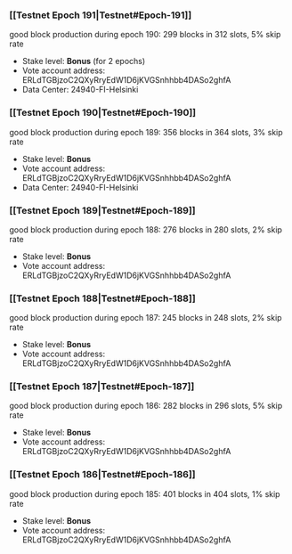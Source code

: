 ### [[Testnet Epoch 191|Testnet#Epoch-191]]
good block production during epoch 190: 299 blocks in 312 slots, 5% skip rate
* Stake level: **Bonus** (for 2 epochs)
* Vote account address: ERLdTGBjzoC2QXyRryEdW1D6jKVGSnhhbb4DASo2ghfA
* Data Center: 24940-FI-Helsinki
### [[Testnet Epoch 190|Testnet#Epoch-190]]
good block production during epoch 189: 356 blocks in 364 slots, 3% skip rate
* Stake level: **Bonus**
* Vote account address: ERLdTGBjzoC2QXyRryEdW1D6jKVGSnhhbb4DASo2ghfA
* Data Center: 24940-FI-Helsinki
### [[Testnet Epoch 189|Testnet#Epoch-189]]
good block production during epoch 188: 276 blocks in 280 slots, 2% skip rate
* Stake level: **Bonus**
* Vote account address: ERLdTGBjzoC2QXyRryEdW1D6jKVGSnhhbb4DASo2ghfA
### [[Testnet Epoch 188|Testnet#Epoch-188]]
good block production during epoch 187: 245 blocks in 248 slots, 2% skip rate
* Stake level: **Bonus**
* Vote account address: ERLdTGBjzoC2QXyRryEdW1D6jKVGSnhhbb4DASo2ghfA
### [[Testnet Epoch 187|Testnet#Epoch-187]]
good block production during epoch 186: 282 blocks in 296 slots, 5% skip rate
* Stake level: **Bonus**
* Vote account address: ERLdTGBjzoC2QXyRryEdW1D6jKVGSnhhbb4DASo2ghfA
### [[Testnet Epoch 186|Testnet#Epoch-186]]
good block production during epoch 185: 401 blocks in 404 slots, 1% skip rate
* Stake level: **Bonus**
* Vote account address: ERLdTGBjzoC2QXyRryEdW1D6jKVGSnhhbb4DASo2ghfA